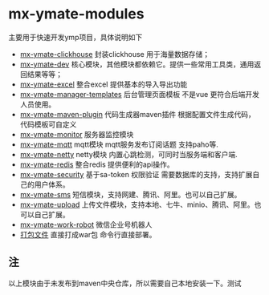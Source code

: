 # mx-ymate-modules

主要用于快速开发ymp项目，具体说明如下

- [mx-ymate-clickhouse](mx-ymate-clickhouse)  封装clickhouse 用于海量数据存储；
- [mx-ymate-dev](mx-ymate-dev)  核心模块，其他模块都依赖它。提供一些常用工具类，通用返回结果等等；
- [mx-ymate-excel](mx-ymate-excel) 整合excel 提供基本的导入导出功能
- [mx-ymate-manager-templates](mx-ymate-manager-templates) 后台管理页面模板 不是vue 更符合后端开发人员使用。
- [mx-ymate-maven-plugin](mx-ymate-maven-plugin) 代码生成器maven插件 根据配置文件生成代码，代码模板可自定义
- [mx-ymate-monitor](mx-ymate-monitor) 服务器监控模块
- [mx-ymate-mqtt](mx-ymate-mqtt) mqtt模块 mqtt服务发布订阅话题 支持paho等.
- [mx-ymate-netty](mx-ymate-netty) netty模块 内置心跳检测，可同时当服务端和客户端.
- [mx-ymate-redis](mx-ymate-redis) 整合redis  提供便利的api操作。
- [mx-ymate-security](mx-ymate-security) 基于sa-token 权限验证 需要数据库的支持，支持扩展自己的用户体系。
- [mx-ymate-sms](mx-ymate-sms) 短信模块，支持网建、腾讯、阿里。也可以自己扩展。
- [mx-ymate-upload](mx-ymate-upload) 上传文件模块，支持本地、七牛、minio、腾讯、阿里。也可以自己扩展。
- [mx-ymate-work-robot](mx-ymate-work-robot) 微信企业号机器人
- [打包文件](打包文件) 直接打成war包 命令行直接部署。









## 注
以上模块由于未发布到maven中央仓库，所以需要自己本地安装一下。测试
